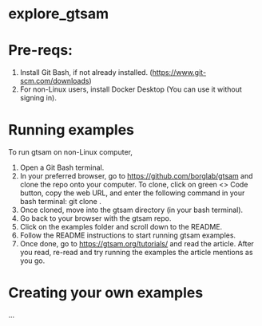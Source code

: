 # explore_gtsam

# Pre-reqs:
1. Install Git Bash, if not already installed. (https://www.git-scm.com/downloads)
2. For non-Linux users, install Docker Desktop (You can use it without signing in).

# Running examples
To run gtsam on non-Linux computer,
1. Open a Git Bash terminal.
2. In your preferred browser, go to https://github.com/borglab/gtsam and clone the repo onto your computer.
   To clone, click on green <> Code button, copy the web URL, and enter the following command in your bash terminal: git clone <copied link>.
4. Once cloned, move into the gtsam directory (in your bash terminal).
5. Go back to your browser with the gtsam repo.
6. Click on the examples folder and scroll down to the README.
7. Follow the README instructions to start running gtsam examples.
8. Once done, go to https://gtsam.org/tutorials/ and read the article. After you read, re-read and try running the examples the article mentions as you go.

# Creating your own examples
...
